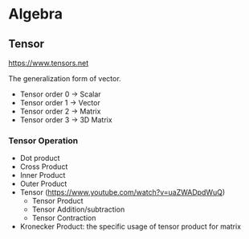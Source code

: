 # Algebra

## Tensor
https://www.tensors.net

The generalization form of vector. 
- Tensor order 0 -> Scalar
- Tensor order 1 -> Vector
- Tensor order 2 -> Matrix
- Tensor order 3 -> 3D Matrix

### Tensor Operation

- Dot product
- Cross Product
- Inner Product
- Outer Product
- Tensor (https://www.youtube.com/watch?v=uaZWADpdWuQ)
    - Tensor Product
    - Tensor Addition/subtraction
    - Tensor Contraction 
- Kronecker Product: the specific usage of tensor product for matrix
